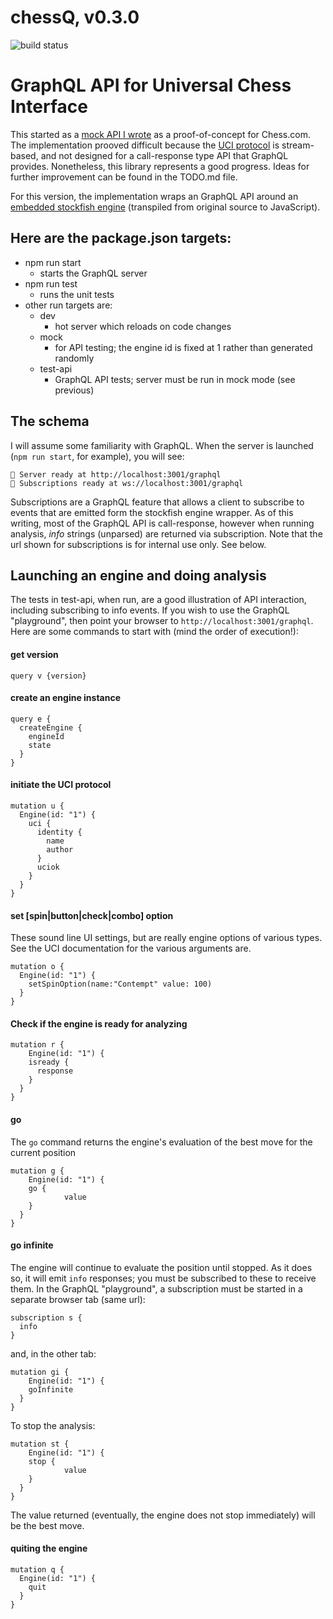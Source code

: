 # chessQ, v0.3.0

![build status](https://travis-ci.org/JeffML/chessQ.svg?branch=master)

# GraphQL API for Universal Chess Interface
This started as a [mock API I wrote](https://medium.freecodecamp.org/mocking-a-graphql-wrapper-around-the-universal-chess-interface-1c5bb1acd821) as a proof-of-concept for Chess.com. The implementation prooved difficult because the [UCI protocol](http://wbec-ridderkerk.nl/html/UCIProtocol.html) is stream-based, and not designed for a call-response type API that GraphQL provides.  Nonetheless, this library represents a good progress. Ideas for further improvement can be found in the TODO.md file.

For this version, the implementation wraps an GraphQL API around an [embedded stockfish engine](https://www.npmjs.com/package/stockfish) (transpiled from original source to JavaScript). 

## Here are the package.json targets:
* npm run start
  * starts the GraphQL server
* npm run test
  * runs the unit tests
* other run targets are:
  * dev
    * hot server which reloads on code changes
  * mock
    * for API testing; the engine id is fixed at 1 rather than generated randomly
  * test-api
    * GraphQL API tests; server must be run in mock mode (see previous)

## The schema
I will assume some familiarity with GraphQL.  When the server is launched (`npm run start`, for example), you will see:
```
🚀 Server ready at http://localhost:3001/graphql
🚀 Subscriptions ready at ws://localhost:3001/graphql
```
Subscriptions are a GraphQL feature that allows a client to subscribe to events that are emitted form the stockfish engine wrapper. As of this writing, most of the GraphQL API is call-response, however when running analysis, _info_ strings (unparsed) are returned via subscription. Note that the url shown for subscriptions is for internal use only. See below.

## Launching an engine and doing analysis
The tests in test-api, when run, are a good illustration of API interaction, including subscribing to info events.  If you wish to use the GraphQL "playground", then point your browser to `http://localhost:3001/graphql`.  Here are some commands to start with (mind the order of execution!):

#### get version
```
query v {version}
```

#### create an engine instance
```
query e {
  createEngine {
    engineId
    state
  }
}
```
#### initiate the UCI protocol
```
mutation u {
  Engine(id: "1") {
  	uci {
      identity {
        name
        author 
      }
      uciok
    }
  }
}
```
#### set [spin|button|check|combo] option
These sound line UI settings, but are really engine options of various types. See the UCI documentation for the various arguments are.
```
mutation o {
  Engine(id: "1") {
  	setSpinOption(name:"Contempt" value: 100) 
  }
}
```

#### Check if the engine is ready for analyzing
```
mutation r {
    Engine(id: "1") {
  	isready {
      response
    } 
  }
}
```

#### go 
The `go` command returns the engine's evaluation of the best move for the current position
```
mutation g {
    Engine(id: "1") {
  	go {
			value
    } 
  }
}
```

#### go infinite
The engine will continue to evaluate the position until stopped.  As it does so, it will emit `info` responses; you must be subscribed to these to receive them. In the GraphQL "playground", a subscription must be started in a separate browser tab (same url):

```
subscription s {
  info
}
```

and, in the other tab:

```
mutation gi {
    Engine(id: "1") {
  	goInfinite 
  }
}
```

To stop the analysis:
```
mutation st {
    Engine(id: "1") {
  	stop {
			value
    } 
  }
}
```

The value returned (eventually, the engine does not stop immediately) will be the best move.

#### quiting the engine
```
mutation q {
  Engine(id: "1") {
    quit
  }
}
```
